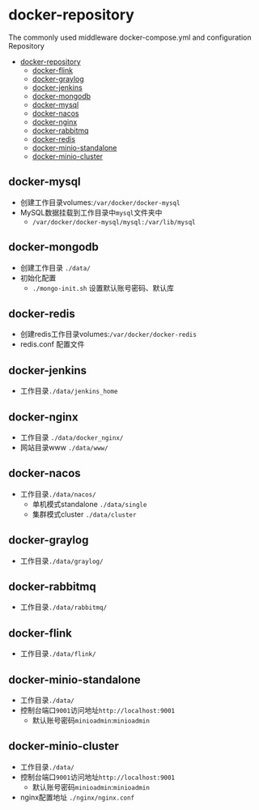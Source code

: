 # docker-repository
The commonly used middleware docker-compose.yml and configuration Repository

<!-- TOC -->
* [docker-repository](#docker-repository)
  * [docker-flink](#docker-flink)
  * [docker-graylog](#docker-graylog)
  * [docker-jenkins](#docker-jenkins)
  * [docker-mongodb](#docker-mongodb)
  * [docker-mysql](#docker-mysql)
  * [docker-nacos](#docker-nacos)
  * [docker-nginx](#docker-nginx)
  * [docker-rabbitmq](#docker-rabbitmq)
  * [docker-redis](#docker-redis)
  * [docker-minio-standalone](#docker-minio-standalone)
  * [docker-minio-cluster](#docker-minio-cluster)
<!-- TOC -->

## docker-mysql
+ 创建工作目录volumes:`/var/docker/docker-mysql`
+ MySQL数据挂载到工作目录中`mysql`文件夹中
  + `/var/docker/docker-mysql/mysql:/var/lib/mysql`

## docker-mongodb
+ 创建工作目录 `./data/`
+ 初始化配置
  + `./mongo-init.sh` 设置默认账号密码、默认库

## docker-redis
+ 创建redis工作目录volumes:`/var/docker/docker-redis`
+ redis.conf 配置文件

## docker-jenkins
 + 工作目录`./data/jenkins_home`

## docker-nginx
+ 工作目录 `./data/docker_nginx/`
+ 网站目录www `./data/www/`

## docker-nacos
+ 工作目录`./data/nacos/`
  + 单机模式standalone `./data/single`
  + 集群模式cluster `./data/cluster`

## docker-graylog
+ 工作目录`./data/graylog/`

## docker-rabbitmq
+ 工作目录`./data/rabbitmq/`

## docker-flink
+ 工作目录`./data/flink/`

## docker-minio-standalone
+ 工作目录`./data/`
+ 控制台端口`9001`访问地址`http://localhost:9001`
  + 默认账号密码`minioadmin`:`minioadmin`

## docker-minio-cluster
+ 工作目录`./data/`
+ 控制台端口`9001`访问地址`http://localhost:9001`
  + 默认账号密码`minioadmin`:`minioadmin`
+ nginx配置地址 `./nginx/nginx.conf`